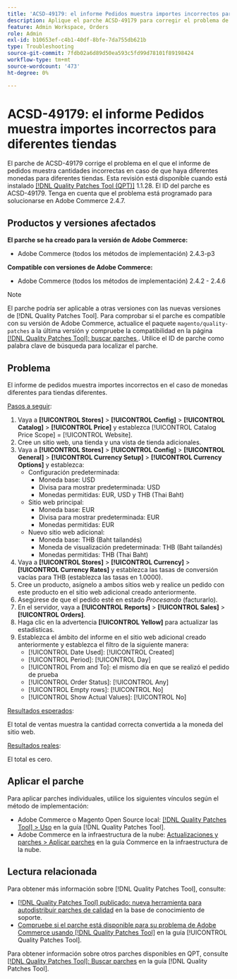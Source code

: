 ```yaml
---
title: 'ACSD-49179: el informe Pedidos muestra importes incorrectos para diferentes tiendas.'
description: Aplique el parche ACSD-49179 para corregir el problema de Adobe Commerce en el que el informe de pedidos muestra importes incorrectos en el caso de monedas diferentes para tiendas diferentes.
feature: Admin Workspace, Orders
role: Admin
exl-id: b10653ef-c4b1-40df-8bfe-7da755db621b
type: Troubleshooting
source-git-commit: 7fdb02a6d89d50ea593c5fd99d78101f89198424
workflow-type: tm+mt
source-wordcount: '473'
ht-degree: 0%

---
```


# ACSD-49179: el informe Pedidos muestra importes incorrectos para diferentes tiendas

El parche de ACSD-49179 corrige el problema en el que el informe de pedidos muestra cantidades incorrectas en caso de que haya diferentes monedas para diferentes tiendas. Esta revisión está disponible cuando está instalado [[!DNL Quality Patches Tool (QPT)]](https://experienceleague.adobe.com/en/docs/commerce-operations/tools/quality-patches-tool/quality-patches-tool-to-self-serve-quality-patches) 1.1.28. El ID del parche es ACSD-49179. Tenga en cuenta que el problema está programado para solucionarse en Adobe Commerce 2.4.7.

## Productos y versiones afectados

**El parche se ha creado para la versión de Adobe Commerce:**

* Adobe Commerce (todos los métodos de implementación) 2.4.3-p3

**Compatible con versiones de Adobe Commerce:**

* Adobe Commerce (todos los métodos de implementación) 2.4.2 - 2.4.6

>[!NOTE]
>
>El parche podría ser aplicable a otras versiones con las nuevas versiones de [!DNL Quality Patches Tool]. Para comprobar si el parche es compatible con su versión de Adobe Commerce, actualice el paquete `magento/quality-patches` a la última versión y compruebe la compatibilidad en la página [[!DNL Quality Patches Tool]: buscar parches ](https://experienceleague.adobe.com/tools/commerce-quality-patches/index.html). Utilice el ID de parche como palabra clave de búsqueda para localizar el parche.

## Problema

El informe de pedidos muestra importes incorrectos en el caso de monedas diferentes para tiendas diferentes.

<u>Pasos a seguir</u>:

1. Vaya a **[!UICONTROL Stores]** > **[!UICONTROL Config]** > **[!UICONTROL Catalog]** > **[!UICONTROL Price]** y establezca [!UICONTROL Catalog Price Scope] = [!UICONTROL Website].
1. Cree un sitio web, una tienda y una vista de tienda adicionales.
1. Vaya a **[!UICONTROL Stores]** > **[!UICONTROL Config]** > **[!UICONTROL General]** > **[!UICONTROL Currency Setup]** > **[!UICONTROL Currency Options]** y establezca:
   * Configuración predeterminada:
      * Moneda base: USD
      * Divisa para mostrar predeterminada: USD
      * Monedas permitidas: EUR, USD y THB (Thai Baht)
   * Sitio web principal:
      * Moneda base: EUR
      * Divisa para mostrar predeterminada: EUR
      * Monedas permitidas: EUR
   * Nuevo sitio web adicional:
      * Moneda base: THB (Baht tailandés)
      * Moneda de visualización predeterminada: THB (Baht tailandés)
      * Monedas permitidas: THB (Thai Baht)
1. Vaya a **[!UICONTROL Stores]** > **[!UICONTROL Currency]** > **[!UICONTROL Currency Rates]** y establezca las tasas de conversión vacías para THB (establezca las tasas en 1.0000).
1. Cree un producto, asígnelo a ambos sitios web y realice un pedido con este producto en el sitio web adicional creado anteriormente.
1. Asegúrese de que el pedido esté en estado *Procesando* (facturarlo).
1. En el servidor, vaya a **[!UICONTROL Reports]** > **[!UICONTROL Sales]** > **[!UICONTROL Orders]**.
1. Haga clic en la advertencia **[!UICONTROL Yellow]** para actualizar las estadísticas.
1. Establezca el ámbito del informe en el sitio web adicional creado anteriormente y establezca el filtro de la siguiente manera:
   * [!UICONTROL Date Used]: [!UICONTROL Created]
   * [!UICONTROL Period]: [!UICONTROL Day]
   * [!UICONTROL From and To]: el mismo día en que se realizó el pedido de prueba
   * [!UICONTROL Order Status]: [!UICONTROL Any]
   * [!UICONTROL Empty rows]: [!UICONTROL No]
   * [!UICONTROL Show Actual Values]: [!UICONTROL No]

<u>Resultados esperados</u>:

El total de ventas muestra la cantidad correcta convertida a la moneda del sitio web.

<u>Resultados reales</u>:

El total es cero.

## Aplicar el parche

Para aplicar parches individuales, utilice los siguientes vínculos según el método de implementación:

* Adobe Commerce o Magento Open Source local: [[!DNL Quality Patches Tool] > Uso](/help/tools/quality-patches-tool/usage.md) en la guía [!DNL Quality Patches Tool].
* Adobe Commerce en la infraestructura de la nube: [Actualizaciones y parches > Aplicar parches](https://experienceleague.adobe.com/docs/commerce-cloud-service/user-guide/develop/upgrade/apply-patches.html) en la guía Commerce en la infraestructura de la nube.

## Lectura relacionada

Para obtener más información sobre [!DNL Quality Patches Tool], consulte:

* [[!DNL Quality Patches Tool] publicado: nueva herramienta para autodistribuir parches de calidad](https://experienceleague.adobe.com/en/docs/commerce-operations/tools/quality-patches-tool/quality-patches-tool-to-self-serve-quality-patches) en la base de conocimiento de soporte.
* [Compruebe si el parche está disponible para su problema de Adobe Commerce usando [!DNL Quality Patches Tool]](/help/tools/quality-patches-tool/patches-available-in-qpt/check-patch-for-magento-issue-with-magento-quality-patches.md) en la guía [!UICONTROL Quality Patches Tool].


Para obtener información sobre otros parches disponibles en QPT, consulte [[!DNL Quality Patches Tool]: Buscar parches](https://experienceleague.adobe.com/tools/commerce-quality-patches/index.html) en la guía [!DNL Quality Patches Tool].
